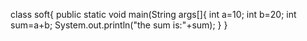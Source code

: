 class soft{
public static void main(String args[]{
int a=10;
int b=20;
int sum=a+b;
System.out.println("the sum is:"+sum);
}
}
